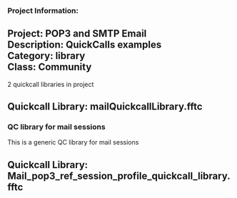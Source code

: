 ### Project Information:
Project: POP3 and SMTP Email  
Description: QuickCalls examples  
Category: library  
Class: Community
 ----
2 quickcall libraries in project
## Quickcall Library: mailQuickcallLibrary.fftc
### QC library for mail sessions
This is a generic QC library for mail sessions
## Quickcall Library: Mail_pop3_ref_session_profile_quickcall_library.fftc